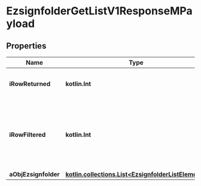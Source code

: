 
# EzsignfolderGetListV1ResponseMPayload

## Properties
| Name | Type | Description | Notes |
| ------------ | ------------- | ------------- | ------------- |
| **iRowReturned** | **kotlin.Int** | The number of rows returned |  |
| **iRowFiltered** | **kotlin.Int** | The number of rows matching your filters (if any) or the total number of rows |  |
| **aObjEzsignfolder** | [**kotlin.collections.List&lt;EzsignfolderListElement&gt;**](EzsignfolderListElement.md) |  |  |




